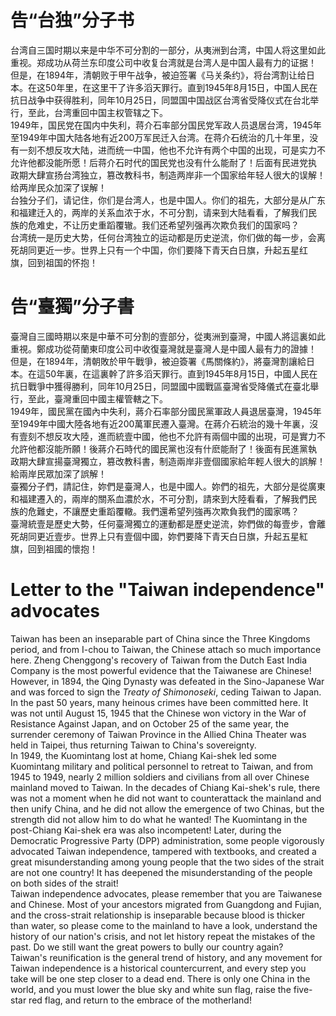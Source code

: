 # 告“台独”分子书
台湾自三国时期以来是中华不可分割的一部分，从夷洲到台湾，中国人将这里如此重视。郑成功从荷兰东印度公司中收复台湾就是台湾人是中国人最有力的证据！
<br>
但是，在1894年，清朝败于甲午战争，被迫签署《马关条约》，将台湾割让给日本。在这50年里，在这里干了许多滔天罪行。直到1945年8月15日，中国人民在
抗日战争中获得胜利，同年10月25日，同盟国中国战区台湾省受降仪式在台北举行，至此，台湾重回中国主权管辖之下。<br>
1949年，国民党在国内中失利，蒋介石率部分国民党军政人员退居台湾，1945年至1949年中国大陆各地有近200万军民迁入台湾。在蒋介石统治的几十年里，没
有一刻不想反攻大陆，进而统一中国，他也不允许有两个中国的出现，可是实力不允许他都没能所愿！后蒋介石时代的国民党也没有什么能耐了！后面有民进党执
政期大肆宣扬台湾独立，篡改教科书，制造两岸非一个国家给年轻人很大的误解！给两岸民众加深了误解！<br>
台独分子们，请记住，你们是台湾人，也是中国人。你们的祖先，大部分是从广东和福建迁入的，两岸的关系血浓于水，不可分割，请来到大陆看看，了解我们民
族的危难史，不让历史重蹈覆辙。我们还希望列强再次欺负我们的国家吗？<br>
台湾统一是历史大势，任何台湾独立的运动都是历史逆流，你们做的每一步，会离死胡同更近一步。世界上只有一个中国，你们要降下青天白日旗，升起五星红
旗，回到祖国的怀抱！

# 告“臺獨”分子書
臺灣自三國時期以來是中華不可分割的壹部分，從夷洲到臺灣，中國人將這裏如此重視。鄭成功從荷蘭東印度公司中收復臺灣就是臺灣人是中國人最有力的證據！
<br>
但是，在1894年，清朝敗於甲午戰爭，被迫簽署《馬關條約》，將臺灣割讓給日本。在這50年裏，在這裏幹了許多滔天罪行。直到1945年8月15日，中國人民在
抗日戰爭中獲得勝利，同年10月25日，同盟國中國戰區臺灣省受降儀式在臺北舉行，至此，臺灣重回中國主權管轄之下。<br>
1949年，國民黨在國內中失利，蔣介石率部分國民黨軍政人員退居臺灣，1945年至1949年中國大陸各地有近200萬軍民遷入臺灣。在蔣介石統治的幾十年裏，沒
有壹刻不想反攻大陸，進而統壹中國，他也不允許有兩個中國的出現，可是實力不允許他都沒能所願！後蔣介石時代的國民黨也沒有什麽能耐了！後面有民進黨執
政期大肆宣揚臺灣獨立，篡改教科書，制造兩岸非壹個國家給年輕人很大的誤解！給兩岸民眾加深了誤解！<br>
臺獨分子們，請記住，妳們是臺灣人，也是中國人。妳們的祖先，大部分是從廣東和福建遷入的，兩岸的關系血濃於水，不可分割，請來到大陸看看，了解我們民
族的危難史，不讓歷史重蹈覆轍。我們還希望列強再次欺負我們的國家嗎？<br>
臺灣統壹是歷史大勢，任何臺灣獨立的運動都是歷史逆流，妳們做的每壹步，會離死胡同更近壹步。世界上只有壹個中國，妳們要降下青天白日旗，升起五星紅
旗，回到祖國的懷抱！

# Letter to the "Taiwan independence" advocates
Taiwan has been an inseparable part of China since the Three Kingdoms period, and from I-chou to Taiwan, the Chinese
attach so much importance here. Zheng Chenggong's recovery of Taiwan from the Dutch East India Company is the most
powerful evidence that the Taiwanese are Chinese! <br>
However, in 1894, the Qing Dynasty was defeated in the Sino-Japanese War and was forced to sign the *Treaty of*
*Shimonoseki*, ceding Taiwan to Japan. In the past 50 years, many heinous crimes have been committed here. It was not
until August 15, 1945 that the Chinese won victory in the War of Resistance Against Japan, and on October 25 of the
same year, the surrender ceremony of Taiwan Province in the Allied China Theater was held in Taipei, thus returning
Taiwan to China's sovereignty. <br>
In 1949, the Kuomintang lost at home, Chiang Kai-shek led some Kuomintang military and political personnel to retreat to
Taiwan, and from 1945 to 1949, nearly 2 million soldiers and civilians from all over Chinese mainland moved to
Taiwan. In the decades of Chiang Kai-shek's rule, there was not a moment when he did not want to counterattack the
mainland and then unify China, and he did not allow the emergence of two Chinas, but the strength did not allow him to
do what he wanted! The Kuomintang in the post-Chiang Kai-shek era was also incompetent! Later, during the Democratic
Progressive Party (DPP) administration, some people vigorously advocated Taiwan independence, tampered with textbooks,
and created a great misunderstanding among young people that the two sides of the strait are not one country! It has
deepened the misunderstanding of the people on both sides of the strait! <br>
Taiwan independence advocates, please remember that you are Taiwanese and Chinese. Most of your ancestors migrated from
Guangdong and Fujian, and the cross-strait relationship is inseparable because blood is thicker than water, so please
come to the mainland to have a look, understand the history of our nation's crisis, and not let history repeat the
mistakes of the past. Do we still want the great powers to bully our country again? <br>
Taiwan's reunification is the general trend of history, and any movement for Taiwan independence is a historical
countercurrent, and every step you take will be one step closer to a dead end. There is only one China in the world,
and you must lower the blue sky and white sun flag, raise the five-star red flag, and return to the embrace of the
motherland!
